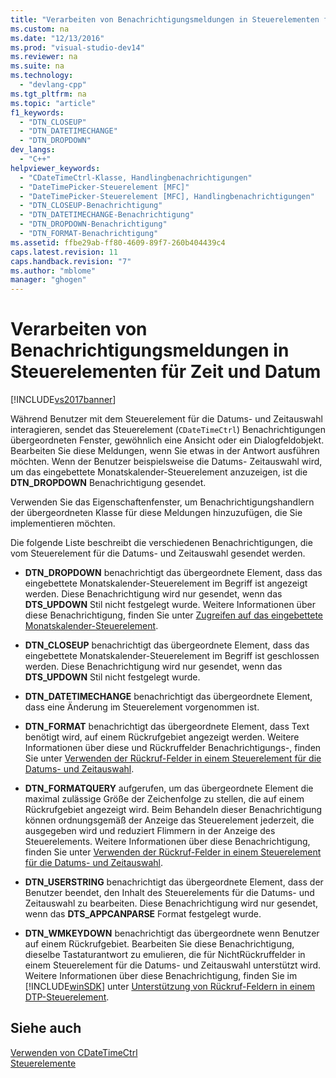 ```yaml
---
title: "Verarbeiten von Benachrichtigungsmeldungen in Steuerelementen f&#252;r Zeit und Datum"
ms.custom: na
ms.date: "12/13/2016"
ms.prod: "visual-studio-dev14"
ms.reviewer: na
ms.suite: na
ms.technology: 
  - "devlang-cpp"
ms.tgt_pltfrm: na
ms.topic: "article"
f1_keywords: 
  - "DTN_CLOSEUP"
  - "DTN_DATETIMECHANGE"
  - "DTN_DROPDOWN"
dev_langs: 
  - "C++"
helpviewer_keywords: 
  - "CDateTimeCtrl-Klasse, Handlingbenachrichtigungen"
  - "DateTimePicker-Steuerelement [MFC]"
  - "DateTimePicker-Steuerelement [MFC], Handlingbenachrichtigungen"
  - "DTN_CLOSEUP-Benachrichtigung"
  - "DTN_DATETIMECHANGE-Benachrichtigung"
  - "DTN_DROPDOWN-Benachrichtigung"
  - "DTN_FORMAT-Benachrichtigung"
ms.assetid: ffbe29ab-ff80-4609-89f7-260b404439c4
caps.latest.revision: 11
caps.handback.revision: "7"
ms.author: "mblome"
manager: "ghogen"
---
```

# Verarbeiten von Benachrichtigungsmeldungen in Steuerelementen f&#252;r Zeit und Datum
[!INCLUDE[vs2017banner](../assembler/inline/includes/vs2017banner.md)]

Während Benutzer mit dem Steuerelement für die Datums\- und Zeitauswahl interagieren, sendet das Steuerelement \(`CDateTimeCtrl`\) Benachrichtigungen übergeordneten Fenster, gewöhnlich eine Ansicht oder ein Dialogfeldobjekt.  Bearbeiten Sie diese Meldungen, wenn Sie etwas in der Antwort ausführen möchten.  Wenn der Benutzer beispielsweise die Datums\- Zeitauswahl wird, um das eingebettete Monatskalender\-Steuerelement anzuzeigen, ist die **DTN\_DROPDOWN** Benachrichtigung gesendet.  
  
 Verwenden Sie das Eigenschaftenfenster, um Benachrichtigungshandlern der übergeordneten Klasse für diese Meldungen hinzuzufügen, die Sie implementieren möchten.  
  
 Die folgende Liste beschreibt die verschiedenen Benachrichtigungen, die vom Steuerelement für die Datums\- und Zeitauswahl gesendet werden.  
  
-   **DTN\_DROPDOWN** benachrichtigt das übergeordnete Element, dass das eingebettete Monatskalender\-Steuerelement im Begriff ist angezeigt werden.  Diese Benachrichtigung wird nur gesendet, wenn das **DTS\_UPDOWN** Stil nicht festgelegt wurde.  Weitere Informationen über diese Benachrichtigung, finden Sie unter [Zugreifen auf das eingebettete Monatskalender\-Steuerelement](../mfc/accessing-the-embedded-month-calendar-control.md).  
  
-   **DTN\_CLOSEUP** benachrichtigt das übergeordnete Element, dass das eingebettete Monatskalender\-Steuerelement im Begriff ist geschlossen werden.  Diese Benachrichtigung wird nur gesendet, wenn das **DTS\_UPDOWN** Stil nicht festgelegt wurde.  
  
-   **DTN\_DATETIMECHANGE** benachrichtigt das übergeordnete Element, dass eine Änderung im Steuerelement vorgenommen ist.  
  
-   **DTN\_FORMAT** benachrichtigt das übergeordnete Element, dass Text benötigt wird, auf einem Rückrufgebiet angezeigt werden.  Weitere Informationen über diese und Rückruffelder Benachrichtigungs\-, finden Sie unter [Verwenden der Rückruf\-Felder in einem Steuerelement für die Datums\- und Zeitauswahl](../mfc/using-callback-fields-in-a-date-and-time-picker-control.md).  
  
-   **DTN\_FORMATQUERY** aufgerufen, um das übergeordnete Element die maximal zulässige Größe der Zeichenfolge zu stellen, die auf einem Rückrufgebiet angezeigt wird.  Beim Behandeln dieser Benachrichtigung können ordnungsgemäß der Anzeige das Steuerelement jederzeit, die ausgegeben wird und reduziert Flimmern in der Anzeige des Steuerelements.  Weitere Informationen über diese Benachrichtigung, finden Sie unter [Verwenden der Rückruf\-Felder in einem Steuerelement für die Datums\- und Zeitauswahl](../mfc/using-callback-fields-in-a-date-and-time-picker-control.md).  
  
-   **DTN\_USERSTRING** benachrichtigt das übergeordnete Element, dass der Benutzer beendet, den Inhalt des Steuerelements für die Datums\- und Zeitauswahl zu bearbeiten.  Diese Benachrichtigung wird nur gesendet, wenn das **DTS\_APPCANPARSE** Format festgelegt wurde.  
  
-   **DTN\_WMKEYDOWN** benachrichtigt das übergeordnete wenn Benutzer auf einem Rückrufgebiet.  Bearbeiten Sie diese Benachrichtigung, dieselbe Tastaturantwort zu emulieren, die für NichtRückruffelder in einem Steuerelement für die Datums\- und Zeitauswahl unterstützt wird.  Weitere Informationen über diese Benachrichtigung, finden Sie im [!INCLUDE[winSDK](../atl/includes/winsdk_md.md)] unter [Unterstützung von Rückruf\-Feldern in einem DTP\-Steuerelement](http://msdn.microsoft.com/library/windows/desktop/bb761726).  
  
## Siehe auch  
 [Verwenden von CDateTimeCtrl](../mfc/using-cdatetimectrl.md)   
 [Steuerelemente](../mfc/controls-mfc.md)